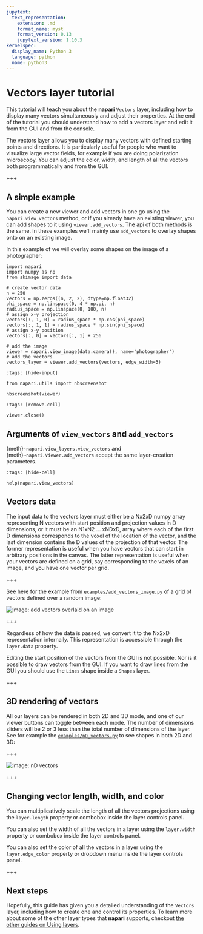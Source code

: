 ```yaml
---
jupytext:
  text_representation:
    extension: .md
    format_name: myst
    format_version: 0.13
    jupytext_version: 1.10.3
kernelspec:
  display_name: Python 3
  language: python
  name: python3
---
```


# Vectors layer tutorial

This tutorial will teach you about the **napari** `Vectors` layer, including how
to display many vectors simultaneously and adjust their properties. At the end
of the tutorial you should understand how to add a vectors layer and edit it
from the GUI and from the console.

The vectors layer allows you to display many vectors with defined starting
points and directions. It is particularly useful for people who want to
visualize large vector fields, for example if you are doing polarization
microscopy. You can adjust the color, width, and length of all the vectors both
programmatically and from the GUI.

+++

## A simple example

You can create a new viewer and add vectors in one go using the
`napari.view_vectors` method, or if you already have an existing viewer, you can
add shapes to it using `viewer.add_vectors`. The api of both methods is the
same. In these examples we'll mainly use `add_vectors` to overlay shapes onto on
an existing image.

In this example of we will overlay some shapes on the image of a photographer:

```{code-cell} python
import napari
import numpy as np
from skimage import data

# create vector data
n = 250
vectors = np.zeros((n, 2, 2), dtype=np.float32)
phi_space = np.linspace(0, 4 * np.pi, n)
radius_space = np.linspace(0, 100, n)
# assign x-y projection
vectors[:, 1, 0] = radius_space * np.cos(phi_space)
vectors[:, 1, 1] = radius_space * np.sin(phi_space)
# assign x-y position
vectors[:, 0] = vectors[:, 1] + 256

# add the image
viewer = napari.view_image(data.camera(), name='photographer')
# add the vectors
vectors_layer = viewer.add_vectors(vectors, edge_width=3)
```

```{code-cell} python
:tags: [hide-input]

from napari.utils import nbscreenshot

nbscreenshot(viewer)
```

```{code-cell} python
:tags: [remove-cell]

viewer.close()
```

## Arguments of `view_vectors` and `add_vectors`

{meth}`~napari.view_layers.view_vectors` and {meth}`~napari.Viewer.add_vectors`
accept the same layer-creation parameters.

```{code-cell} python
:tags: [hide-cell]

help(napari.view_vectors)
```

## Vectors data

The input data to the vectors layer must either be a Nx2xD numpy array
representing N vectors with start position and projection values in D
dimensions, or it must be an N1xN2 ... xNDxD, array where each of the first D
dimensions corresponds to the voxel of the location of the vector, and the last
dimension contains the D values of the projection of that vector. The former
representation is useful when you have vectors that can start in arbitrary
positions in the canvas. The latter representation is useful when your vectors
are defined on a grid, say corresponding to the voxels of an image, and you have
one vector per grid.

+++

See here for the example from
[`examples/add_vectors_image.py`](https://github.com/napari/napari/blob/main/examples/add_vectors_image.py)
of a grid of vectors defined over a random image:

![image: add vectors overlaid on an
image](../../images/add_vectors_image.png)

+++

Regardless of how the data is passed, we convert it to the Nx2xD representation
internally. This representation is  accessible through the `layer.data`
property.

Editing the start position of the vectors from the GUI is not possible. Nor is
it possible to draw vectors from the GUI. If you want to draw lines from the GUI
you should use the `Lines` shape inside a `Shapes` layer.

+++

## 3D rendering of vectors

All our layers can be rendered in both 2D and 3D mode, and one of our viewer
buttons can toggle between each mode. The number of dimensions sliders will be 2
or 3 less than the total number of dimensions of the layer. See for example the
[`examples/nD_vectors.py`](https://github.com/napari/napari/blob/main/examples/nD_vectors.py)
to see shapes in both 2D and 3D:

+++

![image: nD vectors](../../images/nD_vectors.gif)

+++

## Changing vector length, width, and color

You can multiplicatively scale the length of all the vectors projections using
the `layer.length` property or combobox inside the layer controls panel.

You can also set the width of all the vectors in a layer using the `layer.width`
property or combobox inside the layer controls panel.

You can also set the color of all the vectors in a layer using the
`layer.edge_color` property or dropdown menu inside the layer controls panel.

+++

## Next steps

Hopefully, this guide has given you a detailed understanding of the `Vectors`
layer, including how to create one and control its properties. To learn more
about some of the other layer types that **napari** supports, checkout [the
other guides on Using layers](./index).